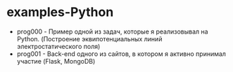 # examples-Python
- prog000 - Пример одной из задач, которые я реализовывал на Python. (Построение эквипотенциальных линий электростатического поля) 
- prog001 - Back-end одного из сайтов, в котором я активно принимал участие (Flask, MongoDB)

